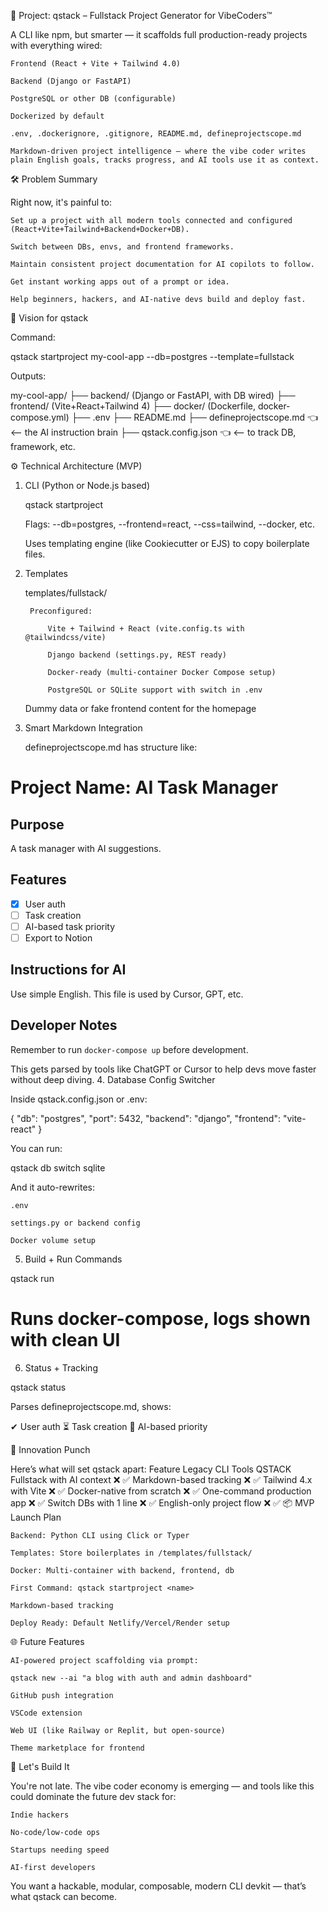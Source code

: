 🧠 Project: qstack – Fullstack Project Generator for VibeCoders™

A CLI like npm, but smarter — it scaffolds full production-ready projects with everything wired:

    Frontend (React + Vite + Tailwind 4.0)

    Backend (Django or FastAPI)

    PostgreSQL or other DB (configurable)

    Dockerized by default

    .env, .dockerignore, .gitignore, README.md, defineprojectscope.md

    Markdown-driven project intelligence — where the vibe coder writes plain English goals, tracks progress, and AI tools use it as context.

🛠 Problem Summary

Right now, it's painful to:

    Set up a project with all modern tools connected and configured (React+Vite+Tailwind+Backend+Docker+DB).

    Switch between DBs, envs, and frontend frameworks.

    Maintain consistent project documentation for AI copilots to follow.

    Get instant working apps out of a prompt or idea.

    Help beginners, hackers, and AI-native devs build and deploy fast.

🎯 Vision for qstack

Command:

qstack startproject my-cool-app --db=postgres --template=fullstack

Outputs:

my-cool-app/
├── backend/ (Django or FastAPI, with DB wired)
├── frontend/ (Vite+React+Tailwind 4)
├── docker/ (Dockerfile, docker-compose.yml)
├── .env
├── README.md
├── defineprojectscope.md  👈 <-- the AI instruction brain
├── qstack.config.json  👈 <-- to track DB, framework, etc.

⚙️ Technical Architecture (MVP)
1. CLI (Python or Node.js based)

    qstack startproject <name>

    Flags: --db=postgres, --frontend=react, --css=tailwind, --docker, etc.

    Uses templating engine (like Cookiecutter or EJS) to copy boilerplate files.

2. Templates

    templates/fullstack/

        Preconfigured:

            Vite + Tailwind + React (vite.config.ts with @tailwindcss/vite)

            Django backend (settings.py, REST ready)

            Docker-ready (multi-container Docker Compose setup)

            PostgreSQL or SQLite support with switch in .env

    Dummy data or fake frontend content for the homepage

3. Smart Markdown Integration

    defineprojectscope.md has structure like:

# Project Name: AI Task Manager

## Purpose
A task manager with AI suggestions.

## Features
- [x] User auth
- [ ] Task creation
- [ ] AI-based task priority
- [ ] Export to Notion

## Instructions for AI
Use simple English. This file is used by Cursor, GPT, etc.

## Developer Notes
Remember to run `docker-compose up` before development.

This gets parsed by tools like ChatGPT or Cursor to help devs move faster without deep diving.
4. Database Config Switcher

Inside qstack.config.json or .env:

{
  "db": "postgres",
  "port": 5432,
  "backend": "django",
  "frontend": "vite-react"
}

You can run:

qstack db switch sqlite

And it auto-rewrites:

    .env

    settings.py or backend config

    Docker volume setup

5. Build + Run Commands

qstack run
# Runs docker-compose, logs shown with clean UI

6. Status + Tracking

qstack status

Parses defineprojectscope.md, shows:

✔ User auth
⏳ Task creation
🧠 AI-based priority

🧨 Innovation Punch

Here’s what will set qstack apart:
Feature	Legacy CLI Tools	QSTACK
Fullstack with AI context	❌	✅
Markdown-based tracking	❌	✅
Tailwind 4.x with Vite	❌	✅
Docker-native from scratch	❌	✅
One-command production app	❌	✅
Switch DBs with 1 line	❌	✅
English-only project flow	❌	✅
📦 MVP Launch Plan

    Backend: Python CLI using Click or Typer

    Templates: Store boilerplates in /templates/fullstack/

    Docker: Multi-container with backend, frontend, db

    First Command: qstack startproject <name>

    Markdown-based tracking

    Deploy Ready: Default Netlify/Vercel/Render setup

🌐 Future Features

    AI-powered project scaffolding via prompt:

    qstack new --ai "a blog with auth and admin dashboard"

    GitHub push integration

    VSCode extension

    Web UI (like Railway or Replit, but open-source)

    Theme marketplace for frontend

🤝 Let's Build It

You're not late. The vibe coder economy is emerging — and tools like this could dominate the future dev stack for:

    Indie hackers

    No-code/low-code ops

    Startups needing speed

    AI-first developers

You want a hackable, modular, composable, modern CLI devkit — that’s what qstack can become.